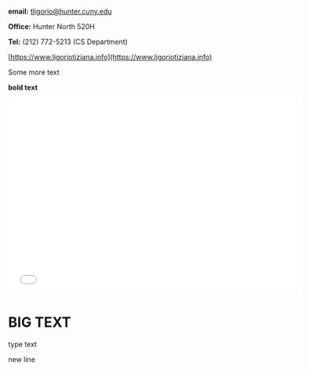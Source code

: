 **email:** tligorio@hunter.cuny.edu    

**Office:** Hunter North 520H 

**Tel:** (212) 772-5213 (CS Department)

[https://www.ligoriotiziana.info](https://www.ligoriotiziana.info)

Some more text

**bold text**

<dl>
<iframe src="manhattan.html" width="600" height="400" frameborder="0" frameborder="0" marginwidth="0" marginheight="0" allowfullscreen></iframe>
</dl>

# BIG TEXT
type text  

new line

